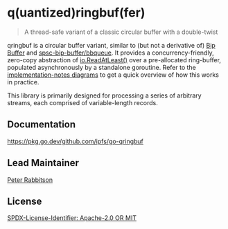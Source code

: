 q(uantized)ringbuf(fer)
=======================

> A thread-safe variant of a classic circular buffer with a double-twist

qringbuf is a circular buffer variant, similar to (but not a derivative of)
[Bip Buffer][1] and [spsc-bip-buffer/bbqueue][2]. It provides a
concurrency-friendly, zero-copy abstraction of [io.ReadAtLeast()][3] over a
pre-allocated ring-buffer, populated asynchronously by a standalone goroutine.
Refer to the [implementation-notes diagrams][4] to get a quick overview of
how this works in practice.

This library is primarily designed for processing a series of arbitrary
streams, each comprised of variable-length records.

## Documentation

https://pkg.go.dev/github.com/ipfs/go-qringbuf

## Lead Maintainer

[Peter Rabbitson](https://github.com/ribasushi)

## License

[SPDX-License-Identifier: Apache-2.0 OR MIT](LICENSE.md)

[1]: https://www.codeproject.com/Articles/3479/The-Bip-Buffer-The-Circular-Buffer-with-a-Twist
[2]: https://andrea.lattuada.me/blog/2019/the-design-and-implementation-of-a-lock-free-ring-buffer-with-contiguous-reservations.html
[3]: https://golang.org/pkg/io/#ReadAtLeast
[4]: https://pkg.go.dev/github.com/ipfs/go-qringbuf#hdr-Implementation_notes
